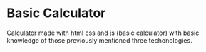# Basic Calculator
Calculator made with html css and js (basic calculator) with basic knowledge of those previously mentioned three techonologies. 
